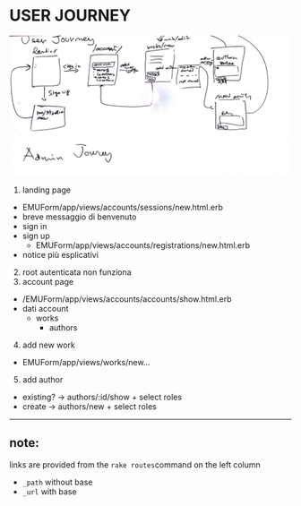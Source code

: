 # USER JOURNEY

![whiteboard](./journey.jpg)

1. landing page
  - EMUForm/app/views/accounts/sessions/new.html.erb
  - breve messaggio di benvenuto
  - sign in
  - sign up
    - EMUForm/app/views/accounts/registrations/new.html.erb
  - notice più esplicativi
2. root autenticata non funziona
3. account page
  - /EMUForm/app/views/accounts/accounts/show.html.erb
  - dati account
    - works
      - authors
4. add new work
  - EMUForm/app/views/works/new…
5. add author
  - existing? -> authors/:id/show + select roles
  - create -> authors/new + select roles

----

## note:

links are provided from the `rake routes`command on the left column
* `_path` without base
* `_url` with base
